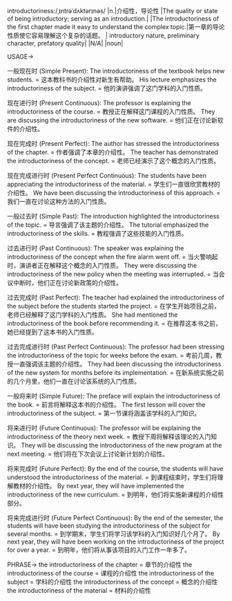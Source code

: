 introductoriness:/ˌɪntrəˈdʌktərɪnəs/
|n.|介绍性，导论性
|The quality or state of being introductory; serving as an introduction.|
|The introductoriness of the first chapter made it easy to understand the complex topic.|第一章的导论性质使它容易理解这个复杂的话题。
| introductory nature, preliminary character, prefatory quality|
|N/A|
|noun|


USAGE->

一般现在时 (Simple Present):
The introductoriness of the textbook helps new students. = 这本教科书的介绍性对新生有帮助。
His lecture emphasizes the introductoriness of the subject. = 他的演讲强调了这门学科的入门性质。

现在进行时 (Present Continuous):
The professor is explaining the introductoriness of the course. = 教授正在解释这门课程的入门性质。
They are discussing the introductoriness of the new software. = 他们正在讨论新软件的介绍性。

现在完成时 (Present Perfect):
The author has stressed the introductoriness of the chapter. = 作者强调了本章的介绍性。
The teacher has demonstrated the introductoriness of the concept. = 老师已经演示了这个概念的入门性质。

现在完成进行时 (Present Perfect Continuous):
The students have been appreciating the introductoriness of the material. = 学生们一直很欣赏教材的介绍性。
We have been discussing the introductoriness of this approach. = 我们一直在讨论这种方法的入门性质。

一般过去时 (Simple Past):
The introduction highlighted the introductoriness of the topic. = 导言强调了该主题的介绍性。
The tutorial emphasized the introductoriness of the skills. = 教程强调了这些技能的入门性质。


过去进行时 (Past Continuous):
The speaker was explaining the introductoriness of the concept when the fire alarm went off. = 当火警响起时，演讲者正在解释这个概念的入门性质。
They were discussing the introductoriness of the new policy when the meeting was interrupted. = 当会议中断时，他们正在讨论新政策的介绍性。


过去完成时 (Past Perfect):
The teacher had explained the introductoriness of the subject before the students started the project. = 在学生开始项目之前，老师已经解释了这门学科的入门性质。
She had mentioned the introductoriness of the book before recommending it. = 在推荐这本书之前，她已经提到了这本书的入门性质。

过去完成进行时 (Past Perfect Continuous):
The professor had been stressing the introductoriness of the topic for weeks before the exam. = 考前几周，教授一直强调该主题的介绍性。
They had been discussing the introductoriness of the new system for months before its implementation. = 在新系统实施之前的几个月里，他们一直在讨论该系统的入门性质。

一般将来时 (Simple Future):
The preface will explain the introductoriness of the book. = 前言将解释这本书的介绍性。
The first lesson will cover the introductoriness of the subject. = 第一节课将涵盖该学科的入门知识。


将来进行时 (Future Continuous):
The professor will be explaining the introductoriness of the theory next week. = 教授下周将解释该理论的入门知识。
They will be discussing the introductoriness of the new program at the next meeting. = 他们将在下次会议上讨论新计划的介绍性。


将来完成时 (Future Perfect):
By the end of the course, the students will have understood the introductoriness of the material. = 到课程结束时，学生们将理解教材的介绍性。
By next year, they will have implemented the introductoriness of the new curriculum. = 到明年，他们将实施新课程的介绍性部分。

将来完成进行时 (Future Perfect Continuous):
By the end of the semester, the students will have been studying the introductoriness of the subject for several months. = 到学期末，学生们将学习该学科的入门知识好几个月了。
By next year, they will have been working on the introductoriness of the project for over a year. = 到明年，他们将从事该项目的入门工作一年多了。


PHRASE->
the introductoriness of the chapter = 章节的介绍性
the introductoriness of the course = 课程的介绍性
the introductoriness of the subject = 学科的介绍性
the introductoriness of the concept = 概念的介绍性
the introductoriness of the material = 材料的介绍性
